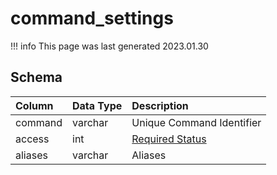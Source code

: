 # command_settings

!!! info
	This page was last generated 2023.01.30

## Schema

| Column | Data Type | Description |
| :--- | :--- | :--- |
| command | varchar | Unique Command Identifier |
| access | int | [Required Status](../../../../server/player/status-levels) |
| aliases | varchar | Aliases |

